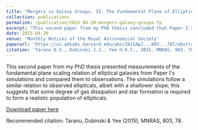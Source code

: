 ```yaml
---
title: "Mergers in Galaxy Groups. II. The Fundamental Plane of Elliptical Galaxies"
collection: publications
permalink: /publication/2015-04-20-mergers-galaxy-groups-fp
excerpt: "This second paper from my PhD thesis concluded that Paper I's simulations follow a similar fundamental plane relation to observed ellipticals, but with a shallower slope, implying that some dissipation is likely necessary to form realistic ellipticals."
date: 2015-04-20
venue: 'Monthly Notices of the Royal Astronomical Society'
paperurl: 'https://ui.adsabs.harvard.edu/abs/2015ApJ...803...78T/abstract'
citation: 'Taranu D.S., Dubinski J.J., Yee H.K.C., 2015, MNRAS, 803, 78'
---
```

This second paper from my PhD thesis presented measurements of the fundamental plane scaling relation of elliptical galaxies from Paper I's simulations and compared them to observations. The simulations follow a similar relation to observed ellipticals, albeit with a shallower slope; this suggests that some degree of gas dissipation and star formation is required to form a realistic population of ellipticals.

[Download paper here](https://iopscience.iop.org/article/10.1088/0004-637X/803/2/78/pdf)

Recommended citation: Taranu, Dubinski & Yee (2015), MNRAS, 803, 78.
